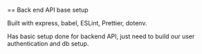 == Back end API base setup

Built with express, babel, ESLint, Prettier, dotenv. 

Has basic setup done for backend API, just need to build our user authentication and db setup. 
